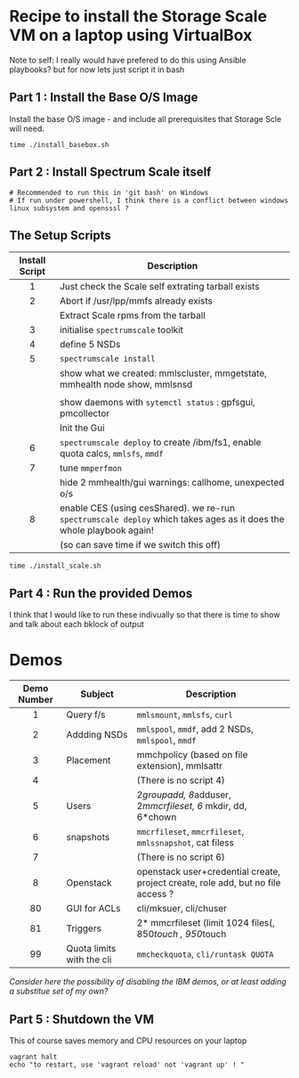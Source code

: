 Recipe to install the Storage Scale VM on a laptop using VirtualBox
===================================================================

Note to self: I really would have prefered to do this using Ansible playbooks?
but for now lets just script it in bash


## Part 1 : Install the Base O/S Image

Install the base O/S image - and include all prerequisites that Storage Scle will need.

```
time ./install_basebox.sh
```

## Part 2 : Install Spectrum Scale itself

```
# Recommended to run this in 'git bash' on Windows
# If run under powershell, I think there is a conflict between windows linux subsystem and opensssl ?
```
The Setup Scripts
-----------------

|     Install Script | Description |
|:-----:|------------------------------|
|  1 | Just check the Scale self extrating tarball exists|
|  2  | Abort if /usr/lpp/mmfs already exists |
|     |  Extract Scale rpms from the tarball|
|  3  | initialise `spectrumscale` toolkit|
|  4  |define 5 NSDs|
|  5  | `spectrumscale install`|
|     | show what we created: mmlscluster, mmgetstate, mmhealth node show, mmlsnsd|
|     | |
|     | show daemons with `sytemctl status` : gpfsgui, pmcollector|
|     | Init the Gui |
|  6  |`spectrumscale deploy` to create /ibm/fs1, enable quota calcs, `mmlsfs`, `mmdf`|
|  7  | tune `mmperfmon`|
|     | hide 2 mmhealth/gui warnings: callhome, unexpected o/s|
|  8  | enable CES (using cesShared). we re-run `spectrumscale deploy` which takes ages as it does the whole playbook again!|
|     | (so can save time if we switch this off) |


```
time ./install_scale.sh
```

## Part 4 : Run the provided Demos

I think that I would like to run these indivually so that there is time to show and talk about each bklock of output


Demos
=====
|     Demo Number | Subject | Description |
|:-----:|---------------|-------------------|
|   1   | Query f/s     | `mmlsmount`, `mmlsfs`, `curl` |
|   2   | Addding NSDs  | `mmlspool`, `mmdf`, add 2 NSDs, `mmlspool`, `mmdf` |
|   3   | Placement     | mmchpolicy (based on file extension), mmlsattr |
|   4   |               |  (There is no script 4) |
|   5   | Users         | 2*groupadd, 8*adduser, 2*mmcrfileset, 6* mkdir, dd, 6*chown |
|   6   | snapshots    |  `mmcrfileset`, `mmcrfileset`, `mmlssnapshot`, cat filess |
|   7   |               |  (There is no script 6) |
|   8   | Openstack     | openstack user+credential create, project create, role add, but no file access ? |
|  80   | GUI for ACLs  | cli/mksuer, cli/chuser |
|  81   | Triggers      | 2* mmcrfileset (limit 1024 files(, 850*touch , 950*touch |
|  99   | Quota limits with the cli | `mmcheckquota`, `cli/runtask QUOTA` |

_Consider here the possibility of disabling the IBM demos, or at least adding a substitue set of my own?_

Part 5 : Shutdown the VM
-------------------------
This of course saves memory and CPU resources on your laptop

```
vagrant halt
echo "to restart, use 'vagrant reload' not 'vagrant up' ! "
```
